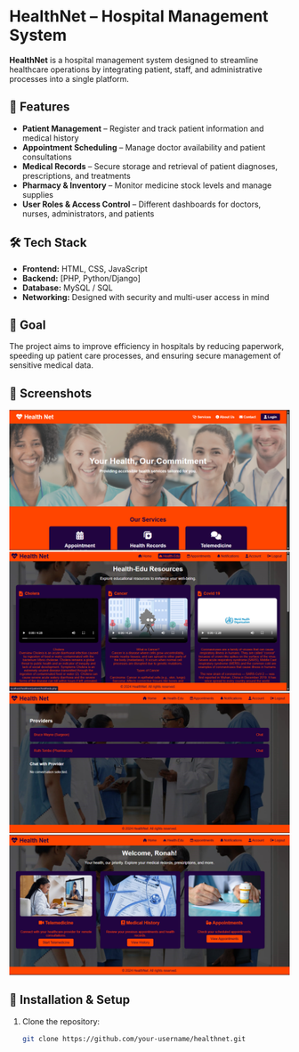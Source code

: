 # HealthNet – Hospital Management System

**HealthNet** is a hospital management system designed to streamline healthcare operations by integrating patient, staff, and administrative processes into a single platform.

## 🚀 Features
- **Patient Management** – Register and track patient information and medical history
- **Appointment Scheduling** – Manage doctor availability and patient consultations
- **Medical Records** – Secure storage and retrieval of patient diagnoses, prescriptions, and treatments
- **Pharmacy & Inventory** – Monitor medicine stock levels and manage supplies
- **User Roles & Access Control** – Different dashboards for doctors, nurses, administrators, and patients

## 🛠️ Tech Stack
- **Frontend:** HTML, CSS, JavaScript
- **Backend:** [PHP, Python/Django]
- **Database:** MySQL / SQL
- **Networking:** Designed with security and multi-user access in mind

## 🎯 Goal
The project aims to improve efficiency in hospitals by reducing paperwork, speeding up patient care processes, and ensuring secure management of sensitive medical data.

## 📸 Screenshots

![Dashboard](https://github.com/ronah24/HealthNet/blob/main/dashboard%20.png?raw=true)
![Patient Management](https://github.com/ronah24/HealthNet/blob/main/resources.png?raw=true)
![Billing](https://github.com/ronah24/HealthNet/blob/main/chat%20with%20provider.png?raw=true)
![Records](https://github.com/ronah24/HealthNet/blob/main/Screenshot%20(1).png?raw=true)


## 📂 Installation & Setup
1. Clone the repository:
   ```bash
   git clone https://github.com/your-username/healthnet.git
